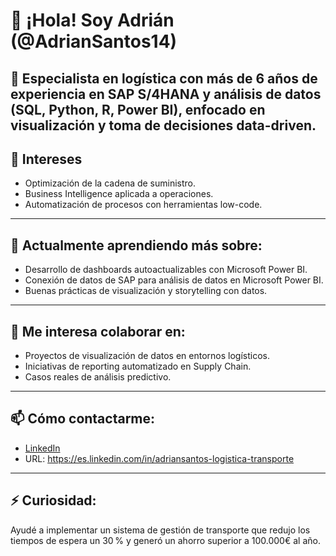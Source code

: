 # 👋 ¡Hola! Soy Adrián (@AdrianSantos14)

🎯 Especialista en logística con más de 6 años de experiencia en SAP S/4HANA y análisis de datos (SQL, Python, R, Power BI), enfocado en visualización y toma de decisiones data-driven.
---
## 👀 Intereses
- Optimización de la cadena de suministro.
- Business Intelligence aplicada a operaciones.
- Automatización de procesos con herramientas low-code.
---
## 🌱 Actualmente aprendiendo más sobre:
- Desarrollo de dashboards autoactualizables con Microsoft Power BI.
- Conexión de datos de SAP para análisis de datos en Microsoft Power BI.  
- Buenas prácticas de visualización y storytelling con datos.
---
## 💬 Me interesa colaborar en:
- Proyectos de visualización de datos en entornos logísticos.  
- Iniciativas de reporting automatizado en Supply Chain.  
- Casos reales de análisis predictivo.  
---
## 📫 Cómo contactarme:
- [LinkedIn](https://es.linkedin.com/in/adriansantos-logistica-transporte)
- URL: https://es.linkedin.com/in/adriansantos-logistica-transporte
---
## ⚡ Curiosidad:
Ayudé a implementar un sistema de gestión de transporte que redujo los tiempos de espera un 30 % y generó un ahorro superior a 100.000€ al año.

<!---
AdrianSantos14/AdrianSantos14 is a ✨ special ✨ repository because its `README.md` (this file) appears on your GitHub profile.
You can click the Preview link to take a look at your changes.
--->
